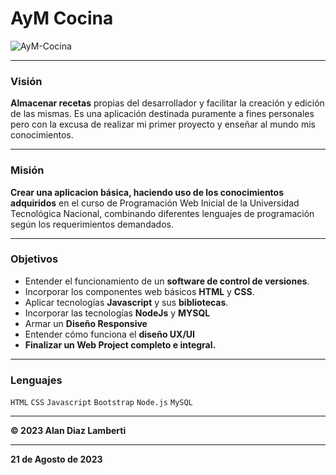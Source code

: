 # AyM Cocina

![AyM-Cocina](https://res.cloudinary.com/dvrkhos9z/image/upload/v1692645558/logo_qj3q5e-Thumbnail_fnskkx.png)

---

### Visión

**Almacenar recetas** propias del desarrollador y facilitar la creación y edición de las mismas. Es una aplicación destinada puramente a fines personales pero con la excusa de realizar mi primer proyecto y enseñar al mundo mis conocimientos.

---

### Misión

**Crear una aplicacion básica, haciendo uso de los conocimientos adquiridos** en el curso de Programación Web Inicial de la Universidad Tecnológica Nacional, combinando diferentes lenguajes de programación según los requerimientos demandados.

---

### Objetivos

- Entender el funcionamiento de un **software de control de versiones**.
- Incorporar los componentes web básicos **HTML** y **CSS**.
- Aplicar tecnologías **Javascript** y sus **bibliotecas**.
- Incorporar las tecnologías **NodeJs** y **MYSQL**
- Armar un **Diseño Responsive**
- Entender cómo funciona el **diseño UX/UI**
- **Finalizar un Web Project completo e integral.**

---

### Lenguajes

`HTML` `CSS` `Javascript` `Bootstrap` `Node.js` `MySQL`

---

**&copy; 2023 Alan Diaz Lamberti**

---

**21 de Agosto de 2023**
